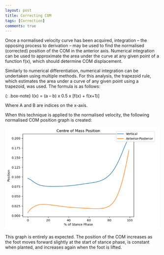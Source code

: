 ```yaml
---
layout: post
title: Correcting COM
tags: [Correction]
comments: true
---
```


Once a normalised velocity curve has been acquired, integration – the opposing process to derivation – may be used to find the normalised (corrected) position of the COM in the anterior axis. Numerical integration can be used to approximate the area under the curve at any given point of a function f(x), which should determine COM displacement. 

Similarly to numerical differentiation, numerical integration can be undertaken using multiple methods. For this analysis, the trapezoid rule, which estimates the area under a curve of any given point using a trapezoid, was used. The formula is as follows:

{: .box-note}
I(x) = (a – b) x 0.5 x [f(x) + f(x+1)]

Where A and B are indices on the x-axis. 

When this technique is applied to the normalised velocity, the following normalised COM position graph is created:

![Normalised COM](/assets/img/StaticCOM.PNG)

This graph is entirely as expected. The position of the COM increases as the foot moves forward slightly at the start of stance phase, is constant when planted, and increases again when the foot is lifted. 
